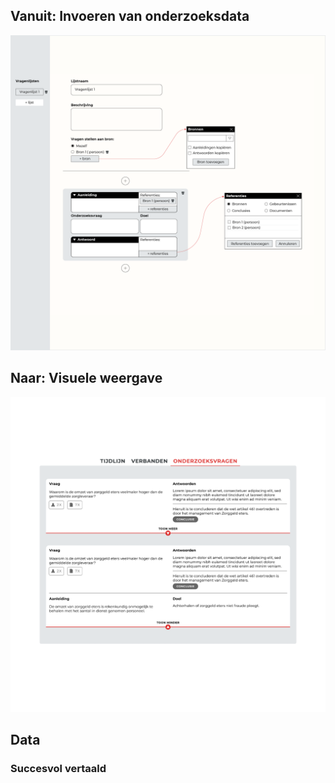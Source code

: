 ## Vanuit: Invoeren van onderzoeksdata

![Invoeren van onderzoeksvragen](content/input-research-questions.png)




## Naar: Visuele weergave

![Onderzoeksvragen](content/designs6.png)


## Data


### Succesvol vertaald
